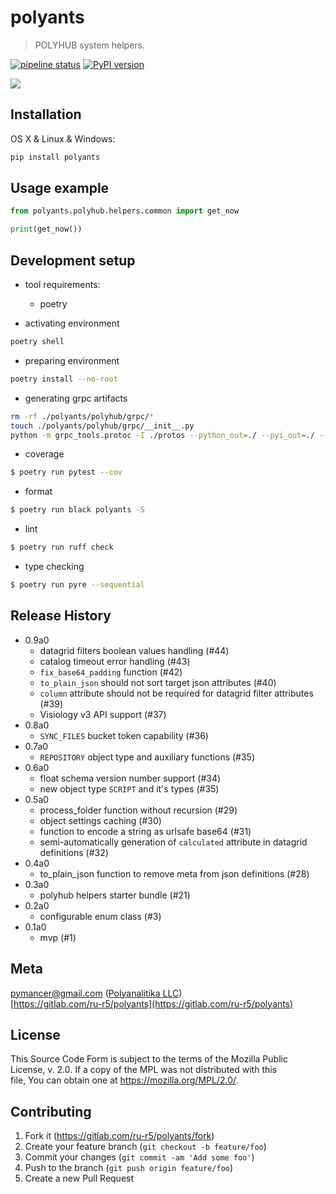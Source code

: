 # polyants
> POLYHUB system helpers.

[![pipeline status](https://gitlab.com/ru-r5/polyants/badges/master/pipeline.svg)](https://gitlab.com/ru-r5/polyants/-/commits/master)
[![PyPI version](https://badge.fury.io/py/polyants.png)](https://badge.fury.io/py/polyants)

![](polyants.png)

## Installation

OS X & Linux & Windows:

```sh
pip install polyants
```

## Usage example

```python
from polyants.polyhub.helpers.common import get_now

print(get_now())
```

## Development setup
- tool requirements:
  - poetry

- activating environment

```sh
poetry shell
```

- preparing environment

```sh
poetry install --no-root
```

- generating grpc artifacts

```sh
rm -rf ./polyants/polyhub/grpc/*
touch ./polyants/polyhub/grpc/__init__.py
python -m grpc_tools.protoc -I ./protos --python_out=./ --pyi_out=./ --grpc_python_out=./ ./protos/polyants/polyhub/grpc/*.proto
```

- coverage

```sh
$ poetry run pytest --cov
```

- format

```sh
$ poetry run black polyants -S
```

- lint

```sh
$ poetry run ruff check
```

- type checking

```sh
$ poetry run pyre --sequential
```

## Release History
- 0.9a0
  - datagrid filters boolean values handling (#44)
  - catalog timeout error handling (#43)
  - `fix_base64_padding` function (#42)
  - `to_plain_json` should not sort target json attributes (#40)
  - `column` attribute should not be required for datagrid filter attributes (#39)
  - Visiology v3 API support (#37)
- 0.8a0
  - `SYNC_FILES` bucket token capability (#36)
- 0.7a0
  - `REPOSITORY` object type and auxiliary functions (#35)
- 0.6a0
  - float schema version number support (#34)
  - new object type `SCRIPT` and it's types (#35)
- 0.5a0
  - process_folder function without recursion (#29)
  - object settings caching (#30)
  - function to encode a string as urlsafe base64 (#31)
  - semi-automatically generation of `calculated` attribute in datagrid definitions (#32)
- 0.4a0
  - to_plain_json function to remove meta from json definitions (#28)
- 0.3a0
  - polyhub helpers starter bundle (#21)
- 0.2a0
  - configurable enum class (#3)
- 0.1a0
  - mvp (#1)

## Meta

pymancer@gmail.com ([Polyanalitika LLC](https://polyanalitika.ru))  
[https://gitlab.com/ru-r5/polyants](https://gitlab.com/ru-r5/polyants)

## License

This Source Code Form is subject to the terms of the Mozilla Public  
License, v. 2.0. If a copy of the MPL was not distributed with this  
file, You can obtain one at https://mozilla.org/MPL/2.0/.  

## Contributing

1. Fork it (<https://gitlab.com/ru-r5/polyants/fork>)
2. Create your feature branch (`git checkout -b feature/foo`)
3. Commit your changes (`git commit -am 'Add some foo'`)
4. Push to the branch (`git push origin feature/foo`)
5. Create a new Pull Request
